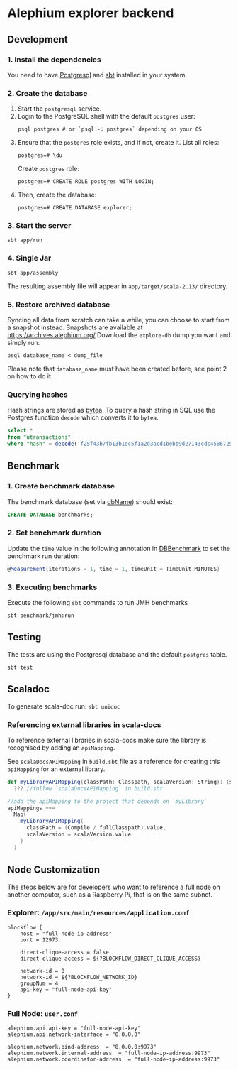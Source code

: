 # Alephium explorer backend

## Development

### 1. Install the dependencies

You need to have [Postgresql][postgresql] and [sbt][sbt] installed in your system.

### 2. Create the database

1. Start the `postgresql` service.
2. Login to the PostgreSQL shell with the default `postgres` user:
   ```shell
   psql postgres # or `psql -U postgres` depending on your OS
   ```
3. Ensure that the `postgres` role exists, and if not, create it.
   List all roles:
   ```shell
   postgres=# \du
   ```
   Create `postgres` role:
   ```shell
   postgres=# CREATE ROLE postgres WITH LOGIN;
   ```
4. Then, create the database:
   ```shell
   postgres=# CREATE DATABASE explorer;
   ```

### 3. Start the server

```shell
sbt app/run
```

### 4. Single Jar

```shell
sbt app/assembly
```

The resulting assembly file will appear in `app/target/scala-2.13/` directory.


### 5. Restore archived database

Syncing all data from scratch can take a while, you can choose to start from a snapshot instead.
Snapshots are available at https://archives.alephium.org/
Download the `explore-db` dump you want and simply run:

```shell
psql database_name < dump_file
```

Please note that `database_name` must have been created before, see point 2 on how to do it.

### Querying hashes

Hash strings are stored as [bytea][bytea]. To query a hash string in
SQL use the Postgres function `decode` which converts it to `bytea`.

```sql
select *
from "utransactions"
where "hash" = decode('f25f43b7fb13b1ec5f1a2d3acd1bebb9d27143cdc4586725162b9d88301b9bd7', 'hex');
```

## Benchmark

### 1. Create benchmark database

The benchmark database (set
via [dbName](/benchmark/src/main/scala/org/alephium/explorer/benchmark/db/BenchmarkSettings.scala)) should exist:

```sql
CREATE DATABASE benchmarks;
```

### 2. Set benchmark duration

Update the `time` value in the following annotation
in [DBBenchmark](/benchmark/src/main/scala/org/alephium/explorer/benchmark/db/DBBenchmark.scala) to set the benchmark
run duration:

```scala
@Measurement(iterations = 1, time = 1, timeUnit = TimeUnit.MINUTES)
```

### 3. Executing benchmarks

Execute the following `sbt` commands to run JMH benchmarks

```
sbt benchmark/jmh:run
```

## Testing

The tests are using the Postgresql database and the default `postgres` table.

```shell
sbt test
```

[postgresql]: https://www.postgresql.org/
[sbt]: https://www.scala-sbt.org/
[bytea]: https://www.postgresql.org/docs/9.0/datatype-binary.html

## Scaladoc

To generate scala-doc run: `sbt unidoc`

### Referencing external libraries in scala-docs

To reference external libraries in scala-docs make sure the library is recognised by adding an `apiMapping`.

See `scalaDocsAPIMapping` in `build.sbt` file as a reference for creating this `apiMapping` for an external library.

```scala
def myLibraryAPIMapping(classPath: Classpath, scalaVersion: String): (sbt.File, sbt.URL) =
  ??? //follow `scalaDocsAPIMapping` in build.sbt

//add the apiMapping to the project that depends on `myLibrary`
apiMappings ++=
  Map(
    myLibraryAPIMapping(
      classPath = (Compile / fullClasspath).value,
      scalaVersion = scalaVersion.value
    )
  )
```

## Node Customization

The steps below are for developers who want to reference a full node on another computer, such as a Raspberry Pi, that is on the same subnet.

### Explorer: `/app/src/main/resources/application.conf`

```shell
blockflow {
    host = "full-node-ip-address"
    port = 12973

    direct-clique-access = false
    direct-clique-access = ${?BLOCKFLOW_DIRECT_CLIQUE_ACCESS}

    network-id = 0
    network-id = ${?BLOCKFLOW_NETWORK_ID}
    groupNum = 4
    api-key = "full-node-api-key"
}
```

### Full Node: `user.conf`

```shell
alephium.api.api-key = "full-node-api-key"
alephium.api.network-interface = "0.0.0.0"

alephium.network.bind-address  = "0.0.0.0:9973"
alephium.network.internal-address  = "full-node-ip-address:9973"
alephium.network.coordinator-address  = "full-node-ip-address:9973"
```



